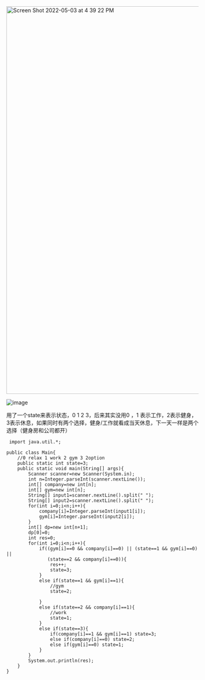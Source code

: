 <img width="1017" alt="Screen Shot 2022-05-03 at 4 39 22 PM" src="https://user-images.githubusercontent.com/59748598/166591357-c90f128c-bd64-4fa4-ae25-499acfb7bd3f.png">

![image](https://user-images.githubusercontent.com/59748598/166591847-f0efec46-13fe-497e-8891-4373c4c17e34.png)

用了一个state来表示状态，0 1 2 3，后来其实没用0 ，1 表示工作，2表示健身，3表示休息，如果同时有两个选择，健身/工作就看成当天休息，下一天一样是两个选择（健身房和公司都开）

```` 
 import java.util.*;

public class Main{
    //0 relax 1 work 2 gym 3 2option
    public static int state=3;
    public static void main(String[] args){
        Scanner scanner=new Scanner(System.in);
        int n=Integer.parseInt(scanner.nextLine());
        int[] company=new int[n];
        int[] gym=new int[n];
        String[] input1=scanner.nextLine().split(" ");
        String[] input2=scanner.nextLine().split(" ");
        for(int i=0;i<n;i++){
            company[i]=Integer.parseInt(input1[i]);
            gym[i]=Integer.parseInt(input2[i]);
        }
        int[] dp=new int[n+1];
        dp[0]=0;
        int res=0;
        for(int i=0;i<n;i++){
            if((gym[i]==0 && company[i]==0) || (state==1 && gym[i]==0) || 
               (state==2 && company[i]==0)){
                res++;
                state=3;
            }
            else if(state==1 && gym[i]==1){
                //gym
                state=2;
                
            }
            else if(state==2 && company[i]==1){
                //work
                state=1;
            }
            else if(state==3){
                if(company[i]==1 && gym[i]==1) state=3;
                else if(company[i]==0) state=2;
                else if(gym[i]==0) state=1;
            }
        }
        System.out.println(res);
    }
}
````




